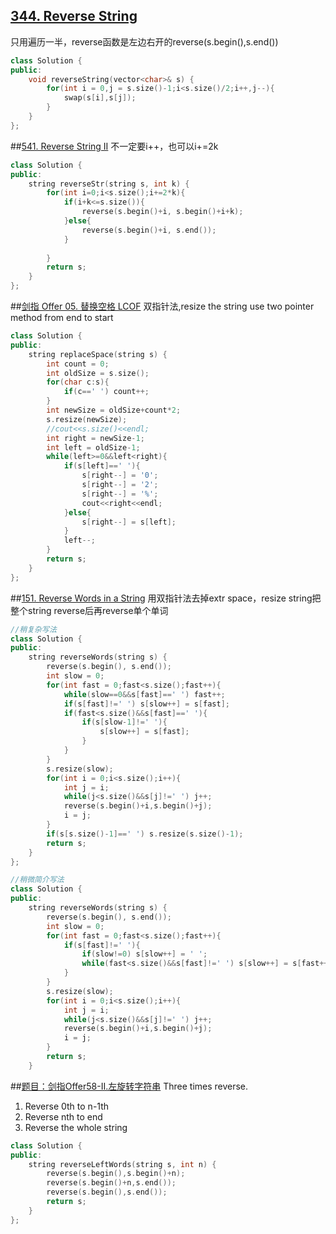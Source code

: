 ## [344. Reverse String](https://leetcode.cn/problems/reverse-string/)
只用遍历一半，reverse函数是左边右开的reverse(s.begin(),s.end())
```CPP
class Solution {
public:
    void reverseString(vector<char>& s) {
        for(int i = 0,j = s.size()-1;i<s.size()/2;i++,j--){
            swap(s[i],s[j]);
        }
    }
};
```

##[541. Reverse String II](https://leetcode.cn/problems/reverse-string-ii/)
不一定要i++，也可以i+=2k
```CPP
class Solution {
public:
    string reverseStr(string s, int k) {
        for(int i=0;i<s.size();i+=2*k){
            if(i+k<=s.size()){
                reverse(s.begin()+i, s.begin()+i+k);
            }else{
                reverse(s.begin()+i, s.end());
            }
            
        }
        return s;
    }
};
```

##[剑指 Offer 05. 替换空格 LCOF](https://leetcode.cn/problems/ti-huan-kong-ge-lcof/)
双指针法,resize the string use two pointer method from end to start
```CPP
class Solution {
public:
    string replaceSpace(string s) {
        int count = 0;
        int oldSize = s.size();
        for(char c:s){
            if(c==' ') count++;
        }
        int newSize = oldSize+count*2;
        s.resize(newSize);
        //cout<<s.size()<<endl;
        int right = newSize-1;
        int left = oldSize-1;
        while(left>=0&&left<right){
            if(s[left]==' '){
                s[right--] = '0';
                s[right--] = '2';
                s[right--] = '%';
                cout<<right<<endl;
            }else{
                s[right--] = s[left];
            }
            left--;
        }
        return s;
    }
};
```

##[151. Reverse Words in a String](https://leetcode.cn/problems/reverse-words-in-a-string/)
用双指针法去掉extr space，resize string把整个string reverse后再reverse单个单词
```CPP
//稍复杂写法
class Solution {
public:
    string reverseWords(string s) {
        reverse(s.begin(), s.end());
        int slow = 0;
        for(int fast = 0;fast<s.size();fast++){
            while(slow==0&&s[fast]==' ') fast++;
            if(s[fast]!=' ') s[slow++] = s[fast];
            if(fast<s.size()&&s[fast]==' '){
                if(s[slow-1]!=' '){
                    s[slow++] = s[fast];
                }
            }
        }
        s.resize(slow);
        for(int i = 0;i<s.size();i++){
            int j = i;
            while(j<s.size()&&s[j]!=' ') j++;
            reverse(s.begin()+i,s.begin()+j);
            i = j;
        }
        if(s[s.size()-1]==' ') s.resize(s.size()-1);
        return s;
    }
};
```

```CPP
//稍微简介写法
class Solution {
public:
    string reverseWords(string s) {
        reverse(s.begin(), s.end());
        int slow = 0;
        for(int fast = 0;fast<s.size();fast++){
            if(s[fast]!=' '){
                if(slow!=0) s[slow++] = ' ';
                while(fast<s.size()&&s[fast]!=' ') s[slow++] = s[fast++];
            }
        }
        s.resize(slow);
        for(int i = 0;i<s.size();i++){
            int j = i;
            while(j<s.size()&&s[j]!=' ') j++;
            reverse(s.begin()+i,s.begin()+j);
            i = j;
        }
        return s;
    }
```

##[题目：剑指Offer58-II.左旋转字符串](https://leetcode.cn/problems/zuo-xuan-zhuan-zi-fu-chuan-lcof/)
Three times reverse.
1. Reverse 0th to n-1th
2. Reverse nth to end
3. Reverse the whole string
```CPP
class Solution {
public:
    string reverseLeftWords(string s, int n) {
        reverse(s.begin(),s.begin()+n);
        reverse(s.begin()+n,s.end());
        reverse(s.begin(),s.end());
        return s;
    }
};
```


